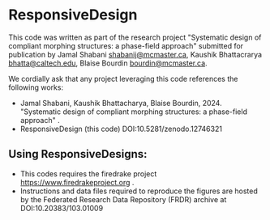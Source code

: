 # ResponsiveDesign
This code was written as part of the research project "Systematic design of compliant morphing structures: a phase-field approach" submitted for publication by Jamal Shabani <shabanij@mcmaster.ca>, Kaushik Bhattacrarya <bhatta@caltech.edu>, Blaise Bourdin <bourdin@mcmaster.ca>.

We cordially ask that any project leveraging this code references the following works:
   * Jamal Shabani, Kaushik Bhattacharya, Blaise Bourdin, 2024. "Systematic design of compliant morphing structures: a phase-field approach" <DOI to be inserted later>.
   * ResponsiveDesign (this code) DOI:10.5281/zenodo.12746321  

## Using ResponsiveDesigns:
   * This codes requires the firedrake project https://www.firedrakeproject.org . 
   * Instructions and data files required to reproduce the figures are hosted by the Federated Research Data Repository (FRDR) archive at DOI:10.20383/103.01009



